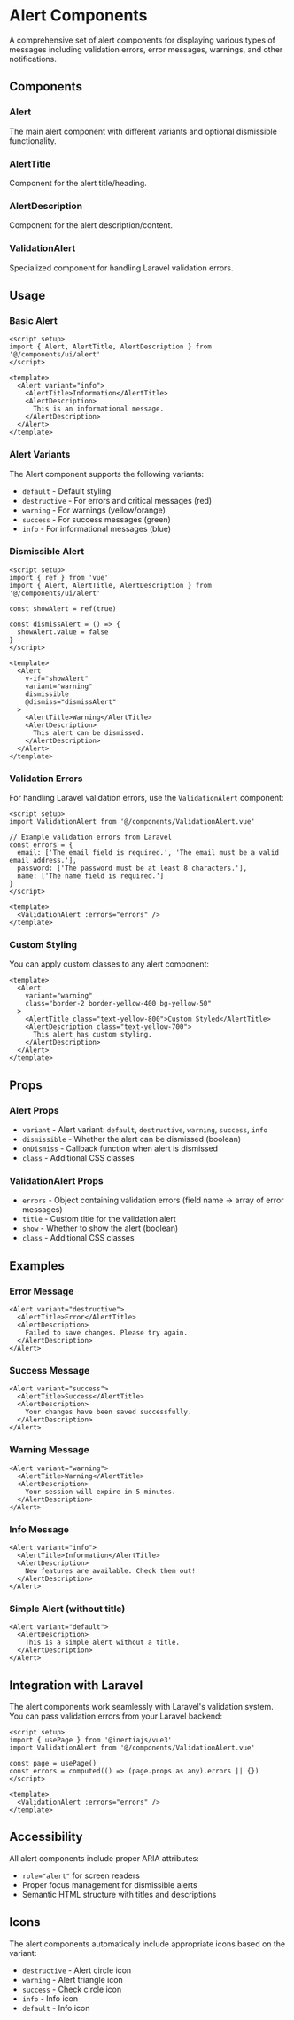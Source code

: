 # Alert Components

A comprehensive set of alert components for displaying various types of messages including validation errors, error messages, warnings, and other notifications.

## Components

### Alert
The main alert component with different variants and optional dismissible functionality.

### AlertTitle
Component for the alert title/heading.

### AlertDescription
Component for the alert description/content.

### ValidationAlert
Specialized component for handling Laravel validation errors.

## Usage

### Basic Alert

```vue
<script setup>
import { Alert, AlertTitle, AlertDescription } from '@/components/ui/alert'
</script>

<template>
  <Alert variant="info">
    <AlertTitle>Information</AlertTitle>
    <AlertDescription>
      This is an informational message.
    </AlertDescription>
  </Alert>
</template>
```

### Alert Variants

The Alert component supports the following variants:

- `default` - Default styling
- `destructive` - For errors and critical messages (red)
- `warning` - For warnings (yellow/orange)
- `success` - For success messages (green)
- `info` - For informational messages (blue)

### Dismissible Alert

```vue
<script setup>
import { ref } from 'vue'
import { Alert, AlertTitle, AlertDescription } from '@/components/ui/alert'

const showAlert = ref(true)

const dismissAlert = () => {
  showAlert.value = false
}
</script>

<template>
  <Alert 
    v-if="showAlert" 
    variant="warning" 
    dismissible 
    @dismiss="dismissAlert"
  >
    <AlertTitle>Warning</AlertTitle>
    <AlertDescription>
      This alert can be dismissed.
    </AlertDescription>
  </Alert>
</template>
```

### Validation Errors

For handling Laravel validation errors, use the `ValidationAlert` component:

```vue
<script setup>
import ValidationAlert from '@/components/ValidationAlert.vue'

// Example validation errors from Laravel
const errors = {
  email: ['The email field is required.', 'The email must be a valid email address.'],
  password: ['The password must be at least 8 characters.'],
  name: ['The name field is required.']
}
</script>

<template>
  <ValidationAlert :errors="errors" />
</template>
```

### Custom Styling

You can apply custom classes to any alert component:

```vue
<template>
  <Alert 
    variant="warning" 
    class="border-2 border-yellow-400 bg-yellow-50"
  >
    <AlertTitle class="text-yellow-800">Custom Styled</AlertTitle>
    <AlertDescription class="text-yellow-700">
      This alert has custom styling.
    </AlertDescription>
  </Alert>
</template>
```

## Props

### Alert Props

- `variant` - Alert variant: `default`, `destructive`, `warning`, `success`, `info`
- `dismissible` - Whether the alert can be dismissed (boolean)
- `onDismiss` - Callback function when alert is dismissed
- `class` - Additional CSS classes

### ValidationAlert Props

- `errors` - Object containing validation errors (field name -> array of error messages)
- `title` - Custom title for the validation alert
- `show` - Whether to show the alert (boolean)
- `class` - Additional CSS classes

## Examples

### Error Message
```vue
<Alert variant="destructive">
  <AlertTitle>Error</AlertTitle>
  <AlertDescription>
    Failed to save changes. Please try again.
  </AlertDescription>
</Alert>
```

### Success Message
```vue
<Alert variant="success">
  <AlertTitle>Success</AlertTitle>
  <AlertDescription>
    Your changes have been saved successfully.
  </AlertDescription>
</Alert>
```

### Warning Message
```vue
<Alert variant="warning">
  <AlertTitle>Warning</AlertTitle>
  <AlertDescription>
    Your session will expire in 5 minutes.
  </AlertDescription>
</Alert>
```

### Info Message
```vue
<Alert variant="info">
  <AlertTitle>Information</AlertTitle>
  <AlertDescription>
    New features are available. Check them out!
  </AlertDescription>
</Alert>
```

### Simple Alert (without title)
```vue
<Alert variant="default">
  <AlertDescription>
    This is a simple alert without a title.
  </AlertDescription>
</Alert>
```

## Integration with Laravel

The alert components work seamlessly with Laravel's validation system. You can pass validation errors from your Laravel backend:

```vue
<script setup>
import { usePage } from '@inertiajs/vue3'
import ValidationAlert from '@/components/ValidationAlert.vue'

const page = usePage()
const errors = computed(() => (page.props as any).errors || {})
</script>

<template>
  <ValidationAlert :errors="errors" />
</template>
```

## Accessibility

All alert components include proper ARIA attributes:
- `role="alert"` for screen readers
- Proper focus management for dismissible alerts
- Semantic HTML structure with titles and descriptions

## Icons

The alert components automatically include appropriate icons based on the variant:
- `destructive` - Alert circle icon
- `warning` - Alert triangle icon  
- `success` - Check circle icon
- `info` - Info icon
- `default` - Info icon 
